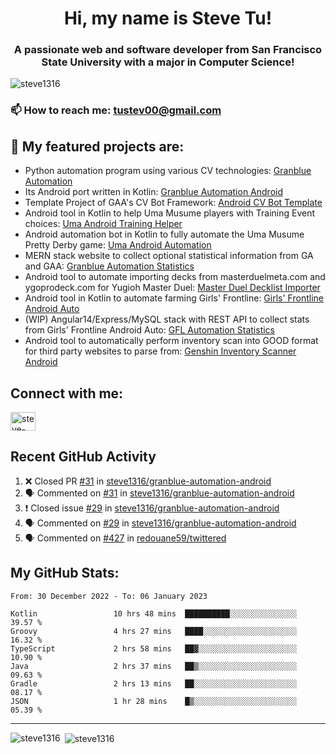 <h1 align="center">Hi, my name is Steve Tu!</h1>
<h3 align="center">A passionate web and software developer from San Francisco State University with a major in Computer Science!</h3>

<p align="left"> <img src="https://komarev.com/ghpvc/?username=steve1316&label=Profile%20views&color=0e75b6&style=flat" alt="steve1316" /> </p>

### 📫 How to reach me: **tustev00@gmail.com**

## 🔭 My featured projects are:
- Python automation program using various CV technologies: [Granblue Automation](https://github.com/steve1316/granblue-automation-pyautogui)
- Its Android port written in Kotlin: [Granblue Automation Android](https://github.com/steve1316/granblue-automation-android)
- Template Project of GAA's CV Bot Framework: [Android CV Bot Template](https://github.com/steve1316/android-cv-bot-template)
- Android tool in Kotlin to help Uma Musume players with Training Event choices: [Uma Android Training Helper](https://github.com/steve1316/uma-android-training-helper)
- Android automation bot in Kotlin to fully automate the Uma Musume Pretty Derby game: [Uma Android Automation](https://github.com/steve1316/uma-android-automation)
- MERN stack website to collect optional statistical information from GA and GAA: [Granblue Automation Statistics](https://github.com/steve1316/granblue-automation-statistics)
- Android tool to automate importing decks from masterduelmeta.com and ygoprodeck.com for Yugioh Master Duel: [Master Duel Decklist Importer](https://github.com/steve1316/masterduel-android-decklist-importer)
- Android tool in Kotlin to automate farming Girls' Frontline: [Girls' Frontline Android Auto](https://github.com/steve1316/gfl-android-auto)
- (WIP) Angular14/Express/MySQL stack with REST API to collect stats from Girls' Frontline Android Auto: [GFL Automation Statistics](https://github.com/steve1316/gfl-automation-statistics)
- Android tool to automatically perform inventory scan into GOOD format for third party websites to parse from: [Genshin Inventory Scanner Android](https://github.com/steve1316/genshin-inventory-scanner-android)

## Connect with me:

<p align="left">
<a href="https://linkedin.com/in/steve-tu-370ba219b" target="blank"><img align="center" src="https://cdn.jsdelivr.net/npm/simple-icons@3.0.1/icons/linkedin.svg" alt="steve-tu-370ba219b" height="30" width="40" /></a>
</p>

## Recent GitHub Activity

<!--START_SECTION:activity-->
1. ❌ Closed PR [#31](https://github.com/steve1316/granblue-automation-android/pull/31) in [steve1316/granblue-automation-android](https://github.com/steve1316/granblue-automation-android)
2. 🗣 Commented on [#31](https://github.com/steve1316/granblue-automation-android/issues/31) in [steve1316/granblue-automation-android](https://github.com/steve1316/granblue-automation-android)
3. ❗️ Closed issue [#29](https://github.com/steve1316/granblue-automation-android/issues/29) in [steve1316/granblue-automation-android](https://github.com/steve1316/granblue-automation-android)
4. 🗣 Commented on [#29](https://github.com/steve1316/granblue-automation-android/issues/29) in [steve1316/granblue-automation-android](https://github.com/steve1316/granblue-automation-android)
5. 🗣 Commented on [#427](https://github.com/redouane59/twittered/issues/427) in [redouane59/twittered](https://github.com/redouane59/twittered)
<!--END_SECTION:activity-->

## My GitHub Stats:

<!--START_SECTION:waka-->

```text
From: 30 December 2022 - To: 06 January 2023

Kotlin                 10 hrs 48 mins  ██████████░░░░░░░░░░░░░░░   39.57 %
Groovy                 4 hrs 27 mins   ████░░░░░░░░░░░░░░░░░░░░░   16.32 %
TypeScript             2 hrs 58 mins   ██▓░░░░░░░░░░░░░░░░░░░░░░   10.90 %
Java                   2 hrs 37 mins   ██▒░░░░░░░░░░░░░░░░░░░░░░   09.63 %
Gradle                 2 hrs 13 mins   ██░░░░░░░░░░░░░░░░░░░░░░░   08.17 %
JSON                   1 hr 28 mins    █▒░░░░░░░░░░░░░░░░░░░░░░░   05.39 %
```

<!--END_SECTION:waka-->

---

<p><img align="left" src="https://github-readme-stats.vercel.app/api/top-langs?username=steve1316&show_icons=true&locale=en&layout=compact&theme=radical" alt="steve1316" /></p>

<p>&nbsp;<img align="center" src="https://github-readme-stats.vercel.app/api?username=steve1316&show_icons=true&locale=en&count_private=true&theme=radical" alt="steve1316" /></p>
